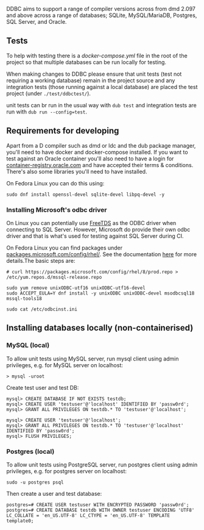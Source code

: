 DDBC aims to support a range of compiler versions across from dmd 2.097 and above across a range of databases; SQLite, MySQL/MariaDB, Postgres, SQL Server, and Oracle.

## Tests

To help with testing there is a *docker-compose.yml* file in the root of the project so that multiple databases can be run locally for testing. 

When making changes to DDBC please ensure that unit tests (test not requiring a working database) remain in the project source and any integration tests (those running against a local database) are placed the test project (under `./test/ddbctest/`).

unit tests can br run in the usual way with `dub test` and integration tests are run with `dub run --config=test`.

## Requirements for developing

Apart from a D compiler such as dmd or ldc and the dub package manager, you'll need to have docker and docker-compose installed. If you want to test against an Oracle container you'll also need to have a login for [container-registry.oracle.com](https://container-registry.oracle.com) and have accepted their terms & conditions. There's also some libraries you'll need to have installed.

On Fedora Linux you can do this using:

```
sudo dnf install openssl-devel sqlite-devel libpq-devel -y
```

### Installing Microsoft's odbc driver

On Linux you can potentially use [FreeTDS](https://www.freetds.org/) as the ODBC driver when connecting to SQL Server. However, Microsoft do provide their own odbc driver and that is what's used for testing against SQL Server during CI.

On Fedora Linux you can find packages under [packages.microsoft.com/config/rhel/](https://packages.microsoft.com/config/rhel/). See the documentation [here](https://learn.microsoft.com/en-us/sql/connect/odbc/linux-mac/installing-the-microsoft-odbc-driver-for-sql-server?view=sql-server-ver16#redhat18) for more details.The basic steps are:

```
# curl https://packages.microsoft.com/config/rhel/8/prod.repo > /etc/yum.repos.d/mssql-release.repo

sudo yum remove unixODBC-utf16 unixODBC-utf16-devel
sudo ACCEPT_EULA=Y dnf install -y unixODBC unixODBC-devel msodbcsql18 mssql-tools18

sudo cat /etc/odbcinst.ini
```

## Installing databases locally (non-containerised)

### MySQL (local)

To allow unit tests using MySQL server,
run mysql client using admin privileges, e.g. for MySQL server on localhost:

```
> mysql -uroot
```

Create test user and test DB:

```
mysql> CREATE DATABASE IF NOT EXISTS testdb;
mysql> CREATE USER 'testuser'@'localhost' IDENTIFIED BY 'passw0rd';
mysql> GRANT ALL PRIVILEGES ON testdb.* TO 'testuser'@'localhost';

mysql> CREATE USER 'testuser'@'localhost';
mysql> GRANT ALL PRIVILEGES ON testdb.* TO 'testuser'@'localhost' IDENTIFIED BY 'passw0rd';
mysql> FLUSH PRIVILEGES;
```

### Postgres (local)

To allow unit tests using PostgreSQL server,
run postgres client using admin privileges, e.g. for postgres server on localhost:

```
sudo -u postgres psql
```

Then create a user and test database:

```
postgres=# CREATE USER testuser WITH ENCRYPTED PASSWORD 'passw0rd';
postgres=# CREATE DATABASE testdb WITH OWNER testuser ENCODING 'UTF8' LC_COLLATE = 'en_US.UTF-8' LC_CTYPE = 'en_US.UTF-8' TEMPLATE template0;
```
